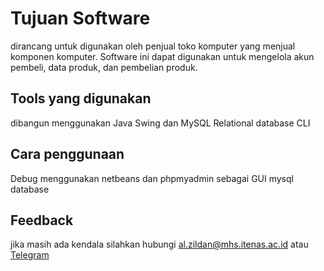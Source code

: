 
# Tujuan Software
dirancang untuk digunakan oleh penjual toko komputer yang menjual komponen komputer. Software ini dapat digunakan untuk mengelola akun pembeli, data produk, dan pembelian produk.



## Tools yang digunakan

dibangun menggunakan Java Swing dan MySQL Relational database CLI


## Cara penggunaan
Debug menggunakan netbeans dan phpmyadmin sebagai GUI mysql database

## Feedback

jika masih ada kendala silahkan hubungi al.zildan@mhs.itenas.ac.id atau [Telegram](t.me/SingaporeTrades)

